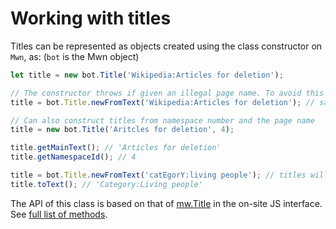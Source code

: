 # Working with titles

Titles can be represented as objects created using the class constructor on `Mwn`, as: (`bot` is the Mwn object)

```js
let title = new bot.Title('Wikipedia:Articles for deletion');

// The constructor throws if given an illegal page name. To avoid this the static method can be used instead
title = bot.Title.newFromText('Wikipedia:Articles for deletion'); // same effect

// Can also construct titles from namespace number and the page name
title = new bot.Title('Aritcles for deletion', 4);

title.getMainText(); // 'Articles for deletion'
title.getNamespaceId(); // 4

title = bot.Title.newFromText('catEgorY:living people'); // titles will be normalised!
title.toText(); // 'Category:Living people'
```

The API of this class is based on that of [mw.Title](https://doc.wikimedia.org/mediawiki-core/master/js/#!/api/mw.Title) in the on-site JS interface. See [full list of methods](https://mwn.toolforge.org/docs/api/interfaces/MwnTitle.html).
